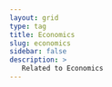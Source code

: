 ```yaml
---
layout: grid
type: tag
title: Economics
slug: economics
sidebar: false
description: >
   Related to Economics
---
```

